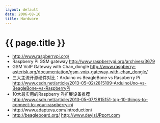 ```yaml
---
layout: default
date: 2006-08-16
title: Hardware
---
```


# {{ page.title }}

- <http://www.raspberrypi.org/>  
- Raspberry Pi GSM gateway <http://www.raspberrypi.org/archives/3679>
- GSM VoIP Gateway with Chan_dongle <http://www.raspberry-asterisk.org/documentation/gsm-voip-gateway-with-chan_dongle/>
- 三大主流开源硬件对比：Arduino vs BeagleBone vs Raspberry Pi <http://www.csdn.net/article/2013-05-02/2815109-ArduinoUno-vs-BeagleBone-vs-RaspberryPi>
- 10大最实用的Raspberry Pi扩展设备推荐 <http://www.csdn.net/article/2013-05-07/2815151-top-10-things-to-connect-to-your-raspberry-pi> 
- <http://www.adapteva.com/introduction/> 
- <http://beagleboard.org/> <http://www.deyisUPport.com>




